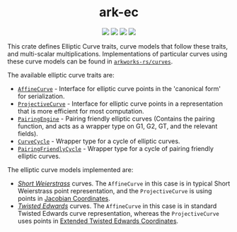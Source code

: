<h1 align="center">ark-ec</h1>
<p align="center">
    <img src="https://github.com/arkworks-rs/algebra/workflows/CI/badge.svg?branch=master">
    <a href="https://github.com/arkworks-rs/algebra/blob/master/LICENSE-APACHE"><img src="https://img.shields.io/badge/license-APACHE-blue.svg"></a>
    <a href="https://github.com/arkworks-rs/algebra/blob/master/LICENSE-MIT"><img src="https://img.shields.io/badge/license-MIT-blue.svg"></a>
    <a href="https://deps.rs/repo/github/arkworks-rs/algebra"><img src="https://deps.rs/repo/github/arkworks-rs/algebra/status.svg"></a>
</p>

This crate defines Elliptic Curve traits, curve models that follow these traits, and multi-scalar multiplications.
Implementations of particular curves using these curve models can be found in [`arkworks-rs/curves`](https://github.com/arkworks-rs/curves/README.md).

The available elliptic curve traits are:

* [`AffineCurve`](https://github.com/arkworks-rs/algebra/blob/master/ec/src/lib.rs#L223) - Interface for elliptic curve points in the 'canonical form' for serialization.
* [`ProjectiveCurve`](https://github.com/arkworks-rs/algebra/blob/master/ec/src/lib.rs#L118) - Interface for elliptic curve points in a representation that is more efficient for most computation.
* [`PairingEngine`](https://github.com/arkworks-rs/algebra/blob/master/ec/src/lib.rs#L41) - Pairing friendly elliptic curves (Contains the pairing function, and acts as a wrapper type on G1, G2, GT, and the relevant fields).
* [`CurveCycle`](https://github.com/arkworks-rs/algebra/blob/master/ec/src/lib.rs#L319) - Wrapper type for a cycle of elliptic curves.
* [`PairingFriendlyCycle`](https://github.com/arkworks-rs/algebra/blob/master/ec/src/lib.rs#L331) - Wrapper type for a cycle of pairing friendly elliptic curves.

The elliptic curve models implemented are:

* [*Short Weierstrass*](https://github.com/arkworks-rs/algebra/blob/master/ec/src/models/short_weierstrass_jacobian.rs) curves. The `AffineCurve` in this case is in typical Short Weierstrass point representation, and the `ProjectiveCurve` is using points in [Jacobian Coordinates](https://en.wikibooks.org/wiki/Cryptography/Prime_Curve/Jacobian_Coordinates).
* [*Twisted Edwards*](https://github.com/arkworks-rs/algebra/blob/master/ec/src/models/twisted_edwards_extended.rs) curves. The `AffineCurve` in this case is in standard Twisted Edwards curve representation, whereas the `ProjectiveCurve` uses points in [Extended Twisted Edwards Coordinates](https://eprint.iacr.org/2008/522.pdf).
